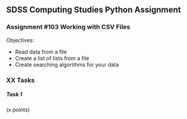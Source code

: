 ## SDSS Computing Studies Python Assignment
### Assignment #103 Working with CSV Files

Objectives:
* Read data from a file
* Create a list of lists from a file
* Create searching algorithms for your data

<Description>

### XX Tasks

##### Task 1
(x points) 

